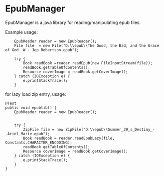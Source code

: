 # EpubManager

EpubManager is a java library for reading/manipulating epub files.

Example usage:

        EpubReader reader = new EpubReader();
        File file  = new File("D:\\epub\\The Good, the Bad, and the Grace of God_ W - Jep Robertson.epub");

        try {
            Book readBook =reader.readEpub(new FileInputStream(file));
            readBook.getTableOfContents();
            Resource coverImage = readBook.getCoverImage();
        } catch (IOException e) {
            e.printStackTrace();
        }

for lazy load zip entry, usage:

    @Test
    public void epublib() {
        EpubReader reader = new EpubReader();


        try {
            ZipFile file = new ZipFile("D:\\epub\\Summer_39_s_Destiny_-_Ariel_Marie.epub");
            Book readBook = reader.readEpubLazy(file, Constants.CHARACTER_ENCODING);
            readBook.getTableOfContents();
            Resource coverImage = readBook.getCoverImage();
        } catch (IOException e) {
            e.printStackTrace();
        }
    }